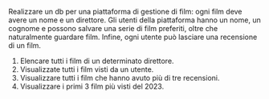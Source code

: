 Realizzare un db per una piattaforma di gestione di film: ogni film deve avere un nome e un direttore. 
Gli utenti della piattaforma hanno un nome, un cognome e possono salvare una serie di film preferiti, oltre che naturalmente guardare film.
Infine, ogni utente può lasciare una recensione di un film.
1) Elencare tutti i film di un determinato direttore.
2) Visualizzate tutti i film visti da un utente.
3) Visualizzare tutti i film che hanno avuto più di tre recensioni.
4) Visualizzare i primi 3 film più visti del 2023.